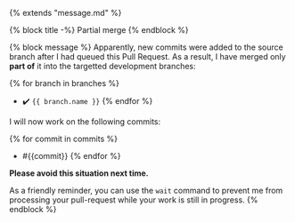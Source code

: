{% extends "message.md" %}

{% block title -%}
Partial merge
{% endblock %}

{% block message %}
Apparently, new commits were added to the source branch after I had queued this
Pull Request. As a result, I have merged only **part of** it into the targetted
development branches:

{% for branch in branches %}
* :heavy_check_mark: `{{ branch.name }}`
{% endfor %}

I will now work on the following commits:

{% for commit in commits %}
* #{{commit}}
{% endfor %}

**Please avoid this situation next time.**

As a friendly reminder, you can use the `wait` command to prevent me from processing your
pull-request while your work is still in progress.
{% endblock %}
